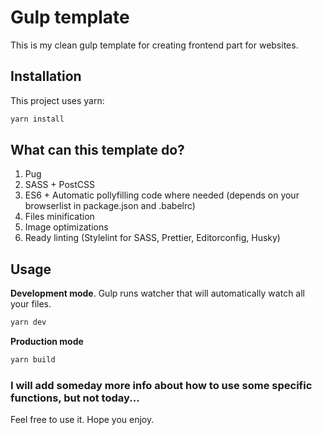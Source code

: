 # Gulp template

This is my clean gulp template for creating frontend part for websites.

## Installation

This project uses yarn:

```bash
yarn install
```

## What can this template do?

1. Pug
2. SASS + PostCSS
3. ES6 + Automatic pollyfilling code where needed (depends on your browserlist in package.json and .babelrc)
4. Files minification
5. Image optimizations
6. Ready linting (Stylelint for SASS, Prettier, Editorconfig, Husky)

## Usage

**Development mode**. Gulp runs watcher that will automatically watch all your files.

```bash
yarn dev
```

**Production mode**

```bash
yarn build
```

### **I will add someday more info about how to use some specific functions, but not today...**

Feel free to use it. Hope you enjoy.
